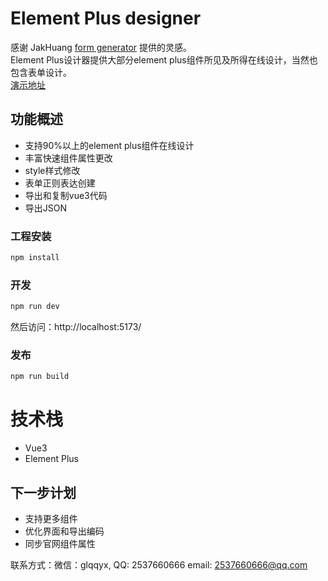 # Element Plus designer 
感谢 JakHuang [form generator](https://github.com/JakHuang/form-generator) 提供的灵感。  
Element Plus设计器提供大部分element plus组件所见及所得在线设计，当然也包含表单设计。  
[演示地址](https://wizount.github.io/element-plus-designer/)

## 功能概述

- 支持90%以上的element plus组件在线设计
- 丰富快速组件属性更改
- style样式修改
- 表单正则表达创建
- 导出和复制vue3代码
- 导出JSON


### 工程安装

```sh
npm install
```

### 开发

```sh
npm run dev
```
然后访问：http://localhost:5173/
### 发布

```sh
npm run build
```

# 技术栈
- Vue3 
- Element Plus

## 下一步计划
- 支持更多组件
- 优化界面和导出编码
- 同步官网组件属性


联系方式：微信：glqqyx, QQ: 2537660666 email: 2537660666@qq.com